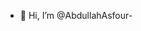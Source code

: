- 👋 Hi, I’m @AbdullahAsfour- 

<!---
AbdullahAsfour/AbdullahAsfour is a ✨ special ✨ repository because its `README.md` (this file) appears on your GitHub profile.
You can click the Preview link to take a look at your changes.
--->
